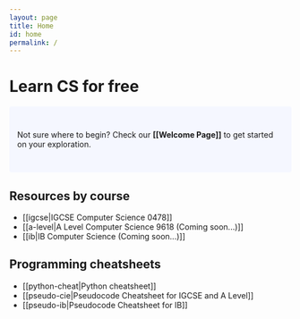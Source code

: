 ```yaml
---
layout: page
title: Home
id: home
permalink: /
---
```


# Learn CS for free

<p style="padding: 3em 1em; background: #f5f7ff; border-radius: 4px;">
  Not sure where to begin? Check our <span style="font-weight: bold">[[Welcome Page]]</span> to get started on your exploration.
</p>

## Resources by course

- [[igcse|IGCSE Computer Science 0478]]
- [[a-level|A Level Computer Science 9618 (Coming soon...)]]
- [[ib|IB Computer Science (Coming soon...)]]

## Programming cheatsheets

- [[python-cheat|Python cheatsheet]]
- [[pseudo-cie|Pseudocode Cheatsheet for IGCSE and A Level]]
- [[pseudo-ib|Pseudocode Cheatsheet for IB]]

<style>
  .wrapper {
    max-width: 46em;
  }
</style>
